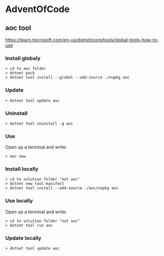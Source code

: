 # AdventOfCode


## aoc tool
https://learn.microsoft.com/en-us/dotnet/core/tools/global-tools-how-to-use
### Install globaly
```
> cd to aoc folder
> dotnet pack
> dotnet tool install --global --add-source ./nupkg aoc
```

### Update
```
> dotnet tool update aoc
```

### Uninstall
```
> dotnet tool uninstall -g aoc
```

### Use
Open up a terminal and write:
```
> aoc new
```


### Install locally
```
> cd to solution folder "not aoc"
> dotnet new tool-manifest
> dotnet tool install --add-source ./aoc/nupkg aoc
```

### Use locally
Open up a terminal and write:
```
> cd to solution folder "not aoc"
> dotnet tool run aoc
```

### Update locally
```
> dotnet tool update aoc
```